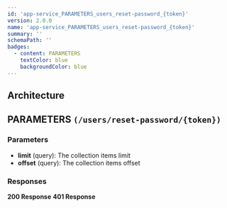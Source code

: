 ```yaml
---
id: 'app-service_PARAMETERS_users_reset-password_{token}'
version: 2.0.0
name: 'app-service_PARAMETERS_users_reset-password_{token}'
summary: ''
schemaPath: ''
badges:
  - content: PARAMETERS
    textColor: blue
    backgroundColor: blue
---
```

## Architecture
<NodeGraph />



## PARAMETERS `(/users/reset-password/{token})`

### Parameters
- **limit** (query): The collection items limit
- **offset** (query): The collection items offset




### Responses
**200 Response**
<SchemaViewer file="response-200.json" maxHeight="500" id="response-200" />
      **401 Response**
<SchemaViewer file="response-401.json" maxHeight="500" id="response-401" />
